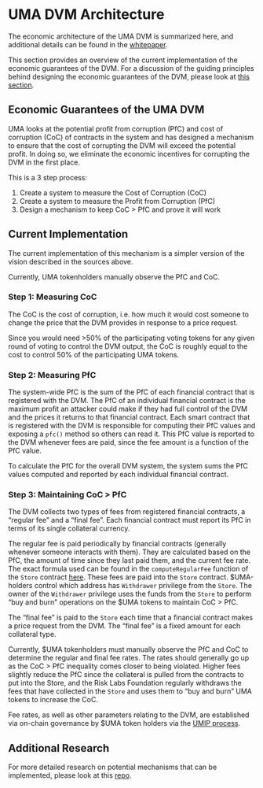 # UMA DVM Architecture

The economic architecture of the UMA DVM is summarized here, and additional details can be found in the [whitepaper](https://github.com/UMAprotocol/whitepaper/blob/master/UMA-DVM-oracle-whitepaper.pdf).

This section provides an overview of the current implementation of the economic guarantees of the DVM. For a discussion of the guiding principles behind designing the economic guarantees of the DVM, please look at [this section](../getting_started/uma_oracle_design.md).

## Economic Guarantees of the UMA DVM

UMA looks at the potential profit from corruption (PfC) and cost of corruption (CoC) of contracts in the system and has designed a mechanism to ensure that the cost of corrupting the DVM will exceed the potential profit.
In doing so, we eliminate the economic incentives for corrupting the DVM in the first place.

This is a 3 step process:

1. Create a system to measure the Cost of Corruption (CoC)
2. Create a system to measure the Profit from Corruption (PfC)
3. Design a mechanism to keep CoC > PfC and prove it will work

## Current Implementation

The current implementation of this mechanism is a simpler version of the vision described in the sources above.

Currently, UMA tokenholders manually observe the PfC and CoC.

### Step 1: Measuring CoC

The CoC is the cost of corruption, i.e. how much it would cost someone to change the price that the DVM provides in response to a price request.

Since you would need >50% of the participating voting tokens for any given round of voting to control the DVM output, the CoC is roughly equal to the cost to control 50% of the participating UMA tokens.

### Step 2: Measuring PfC

The system-wide PfC is the sum of the PfC of each financial contract that is registered with the DVM.
The PfC of an individual financial contract is the maximum profit an attacker could make if they had full control of the DVM and the prices it returns to that financial contract.
Each smart contract that is registered with the DVM is responsible for computing their PfC values and exposing a `pfc()` method so others can read it.
This PfC value is reported to the DVM whenever fees are paid, since the fee amount is a function of the PfC value.

To calculate the PfC for the overall DVM system, the system sums the PfC values computed and reported by each individual financial contract.

### Step 3: Maintaining CoC > PfC

The DVM collects two types of fees from registered financial contracts, a “regular fee” and a “final fee”.
Each financial contract must report its PfC in terms of its single collateral currency.

The regular fee is paid periodically by financial contracts (generally whenever someone interacts with them).
They are calculated based on the PfC, the amount of time since they last paid them, and the current fee rate. The exact formula used can be found in the `computeRegularFee` function of the `Store` contract [here](https://www.google.com/url?q=https://docs.umaproject.org/uma/contracts/Store.html%23Store-computeRegularFee-uint256-uint256-struct-FixedPoint-Unsigned-&sa=D&ust=1589318419433000&usg=AFQjCNGP7ACxQYI_mvdyYJpy8k4FtIMumg).
These fees are paid into the `Store` contract.
$UMA-holders control which address has `Withdrawer` privilege from the `Store`. 
The owner of the `Withdrawer` privilege uses the funds from the `Store` to perform “buy and burn” operations on the $UMA tokens to maintain CoC > PfC.

The “final fee” is paid to the `Store` each time that a financial contract makes a price request from the DVM.
The “final fee” is a fixed amount for each collateral type.

Currently, \$UMA tokenholders must manually observe the PfC and CoC to determine the regular and final fee rates.
The rates should generally go up as the CoC > PfC inequality comes closer to being violated.
Higher fees slightly reduce the PfC since the collateral is pulled from the contracts to put into the Store, and the Risk Labs Foundation regularly withdraws the fees that have collected in the `Store` and uses them to “buy and burn” UMA tokens to increase the CoC.

Fee rates, as well as other parameters relating to the DVM, are established via on-chain governance by \$UMA token holders via the [UMIP process](./governance/UMIPs.md).

## Additional Research

For more detailed research on potential mechanisms that can be implemented, please look at this [repo](https://github.com/UMAprotocol/research).
